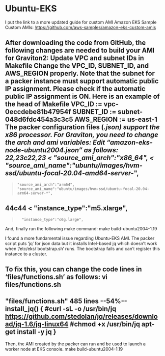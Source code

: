 # Ubuntu-EKS


I put the link to a more updated guide for custom AMI
Amazon EKS Sample Custom AMIs: https://github.com/aws-samples/amazon-eks-custom-amis
 
After downloading the code from GitHub, the following changes are needed to build your AMI for Graviton2:
Update VPC and subnet IDs in Makefile
Change the VPC_ID, SUBNET_ID, and AWS_REGION properly. Note that the subnet for a packer instance must support automatic public IP assignment. Please check if the automatic public IP assignment is ON.
Here is an example of the head of Makefile
VPC_ID := vpc-0eccdebe81b47954f
SUBNET_ID := subnet-048d6fdc454a3c3c5
AWS_REGION := us-east-1
The packer configuration files (*.json) support the x86 processor. For Graviton, you need to change the arch and ami variables:
Edit “amazon-eks-node-ubuntu2004.json” as follows:
22,23c22,23
<     "source_ami_arch":"x86_64",
<     "source_ami_name":"ubuntu/images/hvm-ssd/ubuntu-focal-20.04-amd64-server-*",
---
>     "source_ami_arch":"arm64",
>     "source_ami_name":"ubuntu/images/hvm-ssd/ubuntu-focal-20.04-arm64-server-*",
44c44
<       "instance_type":"m5.xlarge",
---
>       "instance_type":"c6g.large",
And, finally run the following make command:
make build-ubuntu2004-1.19
 
I found a more fundamental issue regarding Ubuntu-EKS AMI. The packer script puts ‘jq’ for json data but it installs Intel-based jq which doesn’t work when ‘/etc/eks/ bootstrap.sh’ runs. The bootstrap fails and can’t register this instance to a cluster.
 
To fix this, you can change the code lines in ‘files/functions.sh’ as follows:
vi files/functions.sh
---
"files/functions.sh" 485 lines --54%--
install_jq() {
    #curl -sL -o /usr/bin/jq https://github.com/stedolan/jq/releases/download/jq-1.6/jq-linux64
    #chmod +x /usr/bin/jq
    apt-get install -y jq
}
---
 
Then, the AMI created by the packer can run and be used to launch a worker node at EKS console.
make build-ubuntu2004-1.19
 
